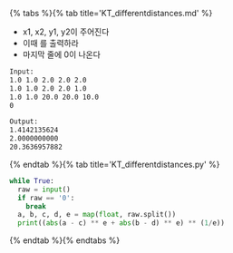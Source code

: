 {% tabs %}{% tab title='KT_differentdistances.md' %}

* x1, x2, y1, y2이 주어진다
* 이때 를 출력하라
* 마지막 줄에 0이 나온다

```txt
Input:
1.0 1.0 2.0 2.0 2.0
1.0 1.0 2.0 2.0 1.0
1.0 1.0 20.0 20.0 10.0
0

Output:
1.4142135624
2.0000000000
20.3636957882
```

{% endtab %}{% tab title='KT_differentdistances.py' %}

```py
while True:
  raw = input()
  if raw == '0':
    break
  a, b, c, d, e = map(float, raw.split())
  print((abs(a - c) ** e + abs(b - d) ** e) ** (1/e))
```

{% endtab %}{% endtabs %}
